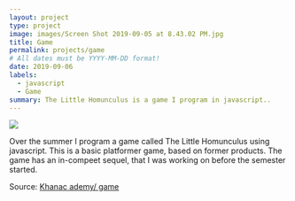 ```yaml
---
layout: project
type: project
image: images/Screen Shot 2019-09-05 at 8.43.02 PM.jpg
title: Game
permalink: projects/game
# All dates must be YYYY-MM-DD format!
date: 2019-09-06
labels:
  - javascript
  - Game
summary: The Little Homunculus is a game I program in javascript..
---
```


<img class="ui image" src="{{ site.baseurl }}/images/hom2.jpg">

Over the summer I program a game called The Little Homunculus using javascript. This is a basic platformer game, based on former products. The game has an in-compeet sequel, that I was working on before the semester started.

Source: <a href="https://www.khanacademy.org/computer-programming/little-homunculus/6637586978013184 "></i>Khanac ademy/ game</a>
